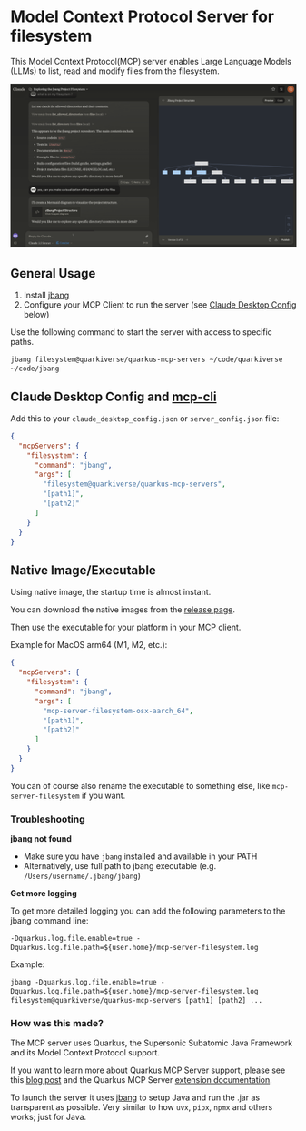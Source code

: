 # Model Context Protocol Server for filesystem

This Model Context Protocol(MCP) server enables Large Language Models (LLMs) to list, read and modify files from the filesystem.

![](images/filesystem-demo.png)

## General Usage 

1. Install [jbang](https://www.jbang.dev/download/)
2. Configure your MCP Client to run the server (see [Claude Desktop Config](#claude-desktop-config) below)

Use the following command to start the server with access to specific paths.
```shell
jbang filesystem@quarkiverse/quarkus-mcp-servers ~/code/quarkiverse ~/code/jbang 
```

## Claude Desktop Config and [mcp-cli](https://github.com/chrishayuk/mcp-cli)

Add this to your `claude_desktop_config.json` or `server_config.json` file:

```json
{
  "mcpServers": {
    "filesystem": {
      "command": "jbang",
      "args": [
        "filesystem@quarkiverse/quarkus-mcp-servers",
        "[path1]",
        "[path2]"
      ]
    }
  }
}
```

## Native Image/Executable

Using native image, the startup time is almost instant. 

You can download the native images from the [release page](https://github.com/quarkiverse/quarkus-mcp-servers/releases).

Then use the executable for your platform in your MCP client.

Example for MacOS arm64 (M1, M2, etc.):

```json
{
  "mcpServers": {
    "filesystem": {
      "command": "jbang",
      "args": [
        "mcp-server-filesystem-osx-aarch_64",
        "[path1]",
        "[path2]"
      ]
    }
  }
}
```

You can of course also rename the executable to something else, like `mcp-server-filesystem` if you want.

### Troubleshooting

**jbang not found**
* Make sure you have `jbang` installed and available in your PATH
* Alternatively, use full path to jbang executable (e.g. `/Users/username/.jbang/jbang`)

**Get more logging**

To get more detailed logging you can add the following parameters to the jbang command line:

```shell
-Dquarkus.log.file.enable=true -Dquarkus.log.file.path=${user.home}/mcp-server-filesystem.log
```

Example:

```shell
jbang -Dquarkus.log.file.enable=true -Dquarkus.log.file.path=${user.home}/mcp-server-filesystem.log filesystem@quarkiverse/quarkus-mcp-servers [path1] [path2] ...
```

### How was this made?

The MCP server uses Quarkus, the Supersonic Subatomic Java Framework and its Model Context Protocol support.

If you want to learn more about Quarkus MCP Server support, please see this [blog post](https://quarkus.io/blog/mcp-server/) 
and the Quarkus MCP Server [extension documentation](https://docs.quarkiverse.io/quarkus-mcp-server/dev/).

To launch the server it uses [jbang](https://jbang.dev/) to
setup Java and run the .jar as transparent as possible. Very similar to how `uvx`, `pipx`, `npmx` and others works; just for Java. 